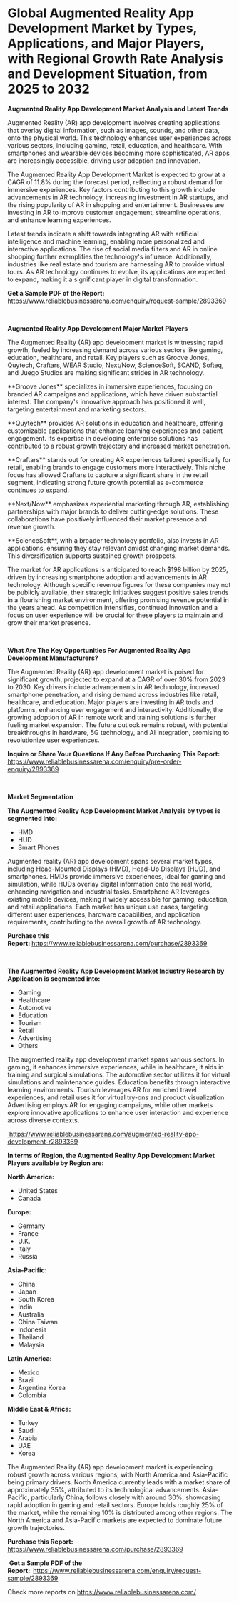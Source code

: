<p><h1>Global Augmented Reality App Development Market by Types, Applications, and Major Players, with Regional Growth Rate Analysis and Development Situation, from 2025 to 2032</h1></p><p><strong>Augmented Reality App Development Market Analysis and Latest Trends</strong></p>
<p><p>Augmented Reality (AR) app development involves creating applications that overlay digital information, such as images, sounds, and other data, onto the physical world. This technology enhances user experiences across various sectors, including gaming, retail, education, and healthcare. With smartphones and wearable devices becoming more sophisticated, AR apps are increasingly accessible, driving user adoption and innovation.</p><p>The Augmented Reality App Development Market is expected to grow at a CAGR of 11.8% during the forecast period, reflecting a robust demand for immersive experiences. Key factors contributing to this growth include advancements in AR technology, increasing investment in AR startups, and the rising popularity of AR in shopping and entertainment. Businesses are investing in AR to improve customer engagement, streamline operations, and enhance learning experiences.</p><p>Latest trends indicate a shift towards integrating AR with artificial intelligence and machine learning, enabling more personalized and interactive applications. The rise of social media filters and AR in online shopping further exemplifies the technology's influence. Additionally, industries like real estate and tourism are harnessing AR to provide virtual tours. As AR technology continues to evolve, its applications are expected to expand, making it a significant player in digital transformation.</p></p>
<p><strong>Get a Sample PDF of the Report:&nbsp;</strong> <a href="https://www.reliablebusinessarena.com/enquiry/request-sample/2893369?utm_campaign=3181&utm_medium=2&utm_source=Github&utm_content=ia&utm_term=15032025&utm_id=augmented-reality-app-development">https://www.reliablebusinessarena.com/enquiry/request-sample/2893369</a></p>
<p>&nbsp;</p>
<p><strong>Augmented Reality App Development Major Market Players</strong></p>
<p><p>The Augmented Reality (AR) app development market is witnessing rapid growth, fueled by increasing demand across various sectors like gaming, education, healthcare, and retail. Key players such as Groove Jones, Quytech, Craftars, WEAR Studio, Next/Now, ScienceSoft, SCAND, Softeq, and Juego Studios are making significant strides in AR technology.</p><p>**Groove Jones** specializes in immersive experiences, focusing on branded AR campaigns and applications, which have driven substantial interest. The company's innovative approach has positioned it well, targeting entertainment and marketing sectors.</p><p>**Quytech** provides AR solutions in education and healthcare, offering customizable applications that enhance learning experiences and patient engagement. Its expertise in developing enterprise solutions has contributed to a robust growth trajectory and increased market penetration.</p><p>**Craftars** stands out for creating AR experiences tailored specifically for retail, enabling brands to engage customers more interactively. This niche focus has allowed Craftars to capture a significant share in the retail segment, indicating strong future growth potential as e-commerce continues to expand.</p><p>**Next/Now** emphasizes experiential marketing through AR, establishing partnerships with major brands to deliver cutting-edge solutions. These collaborations have positively influenced their market presence and revenue growth.</p><p>**ScienceSoft**, with a broader technology portfolio, also invests in AR applications, ensuring they stay relevant amidst changing market demands. This diversification supports sustained growth prospects.</p><p>The market for AR applications is anticipated to reach $198 billion by 2025, driven by increasing smartphone adoption and advancements in AR technology. Although specific revenue figures for these companies may not be publicly available, their strategic initiatives suggest positive sales trends in a flourishing market environment, offering promising revenue potential in the years ahead. As competition intensifies, continued innovation and a focus on user experience will be crucial for these players to maintain and grow their market presence.</p></p>
<p>&nbsp;</p>
<p><strong>What Are The Key Opportunities For Augmented Reality App Development Manufacturers?</strong></p>
<p><p>The Augmented Reality (AR) app development market is poised for significant growth, projected to expand at a CAGR of over 30% from 2023 to 2030. Key drivers include advancements in AR technology, increased smartphone penetration, and rising demand across industries like retail, healthcare, and education. Major players are investing in AR tools and platforms, enhancing user engagement and interactivity. Additionally, the growing adoption of AR in remote work and training solutions is further fueling market expansion. The future outlook remains robust, with potential breakthroughs in hardware, 5G technology, and AI integration, promising to revolutionize user experiences.</p></p>
<p><strong>Inquire or Share Your Questions If Any Before Purchasing This Report:</strong> <a href="https://www.reliablebusinessarena.com/enquiry/pre-order-enquiry/2893369?utm_campaign=3181&utm_medium=2&utm_source=Github&utm_content=ia&utm_term=15032025&utm_id=augmented-reality-app-development">https://www.reliablebusinessarena.com/enquiry/pre-order-enquiry/2893369</a></p>
<p>&nbsp;</p>
<p><strong>Market Segmentation</strong></p>
<p><strong>The Augmented Reality App Development Market Analysis by types is segmented into:</strong></p>
<p><ul><li>HMD</li><li>HUD</li><li>Smart Phones</li></ul></p>
<p><p>Augmented reality (AR) app development spans several market types, including Head-Mounted Displays (HMD), Head-Up Displays (HUD), and smartphones. HMDs provide immersive experiences, ideal for gaming and simulation, while HUDs overlay digital information onto the real world, enhancing navigation and industrial tasks. Smartphone AR leverages existing mobile devices, making it widely accessible for gaming, education, and retail applications. Each market has unique use cases, targeting different user experiences, hardware capabilities, and application requirements, contributing to the overall growth of AR technology.</p></p>
<p><strong>Purchase this Report:&nbsp;</strong><a href="https://www.reliablebusinessarena.com/purchase/2893369?utm_campaign=3181&utm_medium=2&utm_source=Github&utm_content=ia&utm_term=15032025&utm_id=augmented-reality-app-development">https://www.reliablebusinessarena.com/purchase/2893369</a></p>
<p>&nbsp;</p>
<p><strong>The Augmented Reality App Development Market Industry Research by Application is segmented into:</strong></p>
<p><ul><li>Gaming</li><li>Healthcare</li><li>Automotive</li><li>Education</li><li>Tourism</li><li>Retail</li><li>Advertising</li><li>Others</li></ul></p>
<p><p>The augmented reality app development market spans various sectors. In gaming, it enhances immersive experiences, while in healthcare, it aids in training and surgical simulations. The automotive sector utilizes it for virtual simulations and maintenance guides. Education benefits through interactive learning environments. Tourism leverages AR for enriched travel experiences, and retail uses it for virtual try-ons and product visualization. Advertising employs AR for engaging campaigns, while other markets explore innovative applications to enhance user interaction and experience across diverse contexts.</p></p>
<p><a href="https://www.reliablebusinessarena.com/augmented-reality-app-development-r2893369?utm_campaign=3181&utm_medium=2&utm_source=Github&utm_content=ia&utm_term=15032025&utm_id=augmented-reality-app-development">&nbsp;https://www.reliablebusinessarena.com/augmented-reality-app-development-r2893369</a></p>
<p><strong>In terms of Region, the Augmented Reality App Development Market Players available by Region are:</strong></p>
<p>
    <p> <strong> North America: </strong>
        <ul>
            <li>United States</li>
            <li>Canada</li>
        </ul>
        </p> 
    <p> <strong> Europe: </strong>
        <ul>
            <li>Germany</li>
            <li>France</li>
            <li>U.K.</li>
            <li>Italy</li>
            <li>Russia</li>
        </ul>
        </p> 
    <p> <strong> Asia-Pacific: </strong>
        <ul>
            <li>China</li>
            <li>Japan</li>
            <li>South Korea</li>
            <li>India</li>
            <li>Australia</li>
            <li>China Taiwan</li>
            <li>Indonesia</li>
            <li>Thailand</li>
            <li>Malaysia</li>
        </ul>
        </p> 
    <p> <strong> Latin America: </strong>
        <ul>
            <li>Mexico</li>
            <li>Brazil</li>
            <li>Argentina Korea</li>
            <li>Colombia</li>
        </ul>
        </p> 
    <p> <strong> Middle East & Africa: </strong>
        <ul>
            <li>Turkey</li>
            <li>Saudi</li>
            <li>Arabia</li>
            <li>UAE</li>
            <li>Korea</li>
        </ul>
    </p>
    </p>
<p><p>The Augmented Reality (AR) app development market is experiencing robust growth across various regions, with North America and Asia-Pacific being primary drivers. North America currently leads with a market share of approximately 35%, attributed to its technological advancements. Asia-Pacific, particularly China, follows closely with around 30%, showcasing rapid adoption in gaming and retail sectors. Europe holds roughly 25% of the market, while the remaining 10% is distributed among other regions. The North America and Asia-Pacific markets are expected to dominate future growth trajectories.</p></p>
<p><strong>Purchase this Report: </strong><a href="https://www.reliablebusinessarena.com/purchase/2893369?utm_campaign=3181&utm_medium=2&utm_source=Github&utm_content=ia&utm_term=15032025&utm_id=augmented-reality-app-development">https://www.reliablebusinessarena.com/purchase/2893369</a></p>
<p>&nbsp;<strong>Get a Sample PDF of the Report:&nbsp;&nbsp;</strong><a href="https://www.reliablebusinessarena.com/enquiry/request-sample/2893369?utm_campaign=3181&utm_medium=2&utm_source=Github&utm_content=ia&utm_term=15032025&utm_id=augmented-reality-app-development">https://www.reliablebusinessarena.com/enquiry/request-sample/2893369</a></p>
<p><strong></strong></p>
<p>Check more reports on <a href="https://www.reliablebusinessarena.com/?utm_campaign=3181&utm_medium=2&utm_source=Github&utm_content=ia&utm_term=15032025&utm_id=augmented-reality-app-development">https://www.reliablebusinessarena.com/</a></p>
